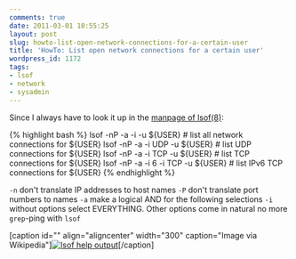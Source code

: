 ```yaml
---
comments: true
date: 2011-03-01 10:55:25
layout: post
slug: howto-list-open-network-connections-for-a-certain-user
title: 'HowTo: List open network connections for a certain user'
wordpress_id: 1172
tags:
- lsof
- network
- sysadmin
---
```


Since I always have to look it up in the [manpage of lsof(8)](http://manpages.debian.net/cgi-bin/man.cgi?query=lsof):

{% highlight bash %}
lsof -nP -a -i -u ${USER} # list all network connections for ${USER}
lsof -nP -a -i UDP -u ${USER} # list UDP connections for ${USER}
lsof -nP -a -i TCP -u ${USER} # list TCP connections for ${USER}
lsof -nP -a -i 6 -i TCP -u ${USER} # list IPv6 TCP connections for ${USER}
{% endhighlight %}



`-n`
    don't translate IP addresses to host names
`-P`
    don't translate port numbers to names
`-a`
    make a logical AND for the following selections
`-i`
    without options select EVERYTHING. Other options come in natural
no more `grep`-ping with `lsof`

[caption id="" align="aligncenter" width="300" caption="Image via Wikipedia"][![lsof help output](http://upload.wikimedia.org/wikipedia/commons/thumb/7/7e/Lsof.JPG/300px-Lsof.JPG)](http://commons.wikipedia.org/wiki/File:Lsof.JPG)[/caption]
